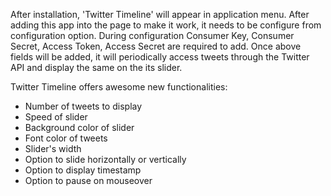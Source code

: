 After installation, 'Twitter Timeline' will appear in application menu. After adding this app into the page to make it work, it needs to be configure from configuration option. During configuration Consumer Key, Consumer Secret, Access Token, Access Secret are required to add. Once above fields will be added, it will periodically access tweets through the Twitter API and display the same on the its slider. 

Twitter Timeline offers awesome new functionalities:
- Number of tweets to display
- Speed of slider
- Background color of slider
- Font color of tweets
- Slider's width
- Option to slide horizontally or vertically
- Option to display timestamp
- Option to pause on mouseover
